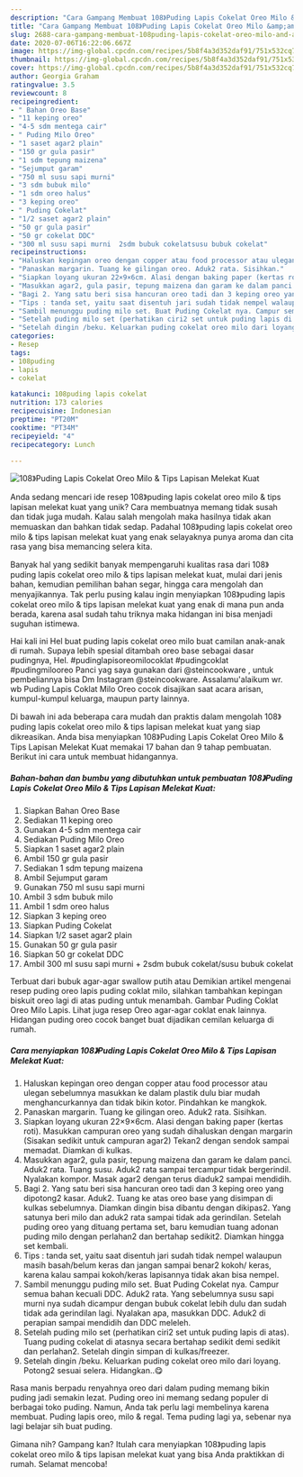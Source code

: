 ```yaml
---
description: "Cara Gampang Membuat 108》Puding Lapis Cokelat Oreo Milo &amp;amp; Tips Lapisan Melekat Kuat yang Bikin Ngiler"
title: "Cara Gampang Membuat 108》Puding Lapis Cokelat Oreo Milo &amp;amp; Tips Lapisan Melekat Kuat yang Bikin Ngiler"
slug: 2688-cara-gampang-membuat-108puding-lapis-cokelat-oreo-milo-and-amp-tips-lapisan-melekat-kuat-yang-bikin-ngiler
date: 2020-07-06T16:22:06.667Z
image: https://img-global.cpcdn.com/recipes/5b8f4a3d352daf91/751x532cq70/108puding-lapis-cokelat-oreo-milo-tips-lapisan-melekat-kuat-foto-resep-utama.jpg
thumbnail: https://img-global.cpcdn.com/recipes/5b8f4a3d352daf91/751x532cq70/108puding-lapis-cokelat-oreo-milo-tips-lapisan-melekat-kuat-foto-resep-utama.jpg
cover: https://img-global.cpcdn.com/recipes/5b8f4a3d352daf91/751x532cq70/108puding-lapis-cokelat-oreo-milo-tips-lapisan-melekat-kuat-foto-resep-utama.jpg
author: Georgia Graham
ratingvalue: 3.5
reviewcount: 8
recipeingredient:
- " Bahan Oreo Base"
- "11 keping oreo"
- "4-5 sdm mentega cair"
- " Puding Milo Oreo"
- "1 saset agar2 plain"
- "150 gr gula pasir"
- "1 sdm tepung maizena"
- "Sejumput garam"
- "750 ml susu sapi murni"
- "3 sdm bubuk milo"
- "1 sdm oreo halus"
- "3 keping oreo"
- " Puding Cokelat"
- "1/2 saset agar2 plain"
- "50 gr gula pasir"
- "50 gr cokelat DDC"
- "300 ml susu sapi murni  2sdm bubuk cokelatsusu bubuk cokelat"
recipeinstructions:
- "Haluskan kepingan oreo dengan copper atau food processor atau ulegan sebelumnya masukkan ke dalam plastik dulu biar mudah menghancurkannya dan tidak bikin kotor. Pindahkan ke mangkok."
- "Panaskan margarin. Tuang ke gilingan oreo. Aduk2 rata. Sisihkan."
- "Siapkan loyang ukuran 22×9×6cm. Alasi dengan baking paper (kertas roti). Masukkan campuran oreo yang sudah dihaluskan dengan margarin (Sisakan sedikit untuk campuran agar2) Tekan2 dengan sendok sampai memadat. Diamkan di kulkas."
- "Masukkan agar2, gula pasir, tepung maizena dan garam ke dalam panci. Aduk2 rata. Tuang susu. Aduk2 rata sampai tercampur tidak bergerindil. Nyalakan kompor. Masak agar2 dengan terus diaduk2 sampai mendidih."
- "Bagi 2. Yang satu beri sisa hancuran oreo tadi dan 3 keping oreo yang dipotong2 kasar. Aduk2. Tuang ke atas oreo base yang disimpan di kulkas sebelumnya. Diamkan dingin bisa dibantu dengan dikipas2. Yang satunya beri milo dan aduk2 rata sampai tidak ada gerindilan. Setelah puding oreo yang dituang pertama set, baru kemudian tuang adonan puding milo dengan perlahan2 dan bertahap sedikit2. Diamkan hingga set kembali."
- "Tips : tanda set, yaitu saat disentuh jari sudah tidak nempel walaupun masih basah/belum keras dan jangan sampai benar2 kokoh/ keras, karena kalau sampai kokoh/keras lapisannya tidak akan bisa nempel."
- "Sambil menunggu puding milo set. Buat Puding Cokelat nya. Campur semua bahan kecuali DDC. Aduk2 rata. Yang sebelumnya susu sapi murni nya sudah dicampur dengan bubuk cokelat lebih dulu dan sudah tidak ada gerindilan lagi. Nyalakan apa, masukkan DDC. Aduk2 di perapian sampai mendidih dan DDC meleleh."
- "Setelah puding milo set (perhatikan ciri2 set untuk puding lapis di atas). Tuang puding cokelat di atasnya secara bertahap sedikit demi sedikit dan perlahan2. Setelah dingin simpan di kulkas/freezer."
- "Setelah dingin /beku. Keluarkan puding cokelat oreo milo dari loyang. Potong2 sesuai selera. Hidangkan..😋"
categories:
- Resep
tags:
- 108puding
- lapis
- cokelat

katakunci: 108puding lapis cokelat 
nutrition: 173 calories
recipecuisine: Indonesian
preptime: "PT20M"
cooktime: "PT34M"
recipeyield: "4"
recipecategory: Lunch

---
```



![108》Puding Lapis Cokelat Oreo Milo &amp; Tips Lapisan Melekat Kuat](https://img-global.cpcdn.com/recipes/5b8f4a3d352daf91/751x532cq70/108puding-lapis-cokelat-oreo-milo-tips-lapisan-melekat-kuat-foto-resep-utama.jpg)

Anda sedang mencari ide resep 108》puding lapis cokelat oreo milo &amp; tips lapisan melekat kuat yang unik? Cara membuatnya memang tidak susah dan tidak juga mudah. Kalau salah mengolah maka hasilnya tidak akan memuaskan dan bahkan tidak sedap. Padahal 108》puding lapis cokelat oreo milo &amp; tips lapisan melekat kuat yang enak selayaknya punya aroma dan cita rasa yang bisa memancing selera kita.

Banyak hal yang sedikit banyak mempengaruhi kualitas rasa dari 108》puding lapis cokelat oreo milo &amp; tips lapisan melekat kuat, mulai dari jenis bahan, kemudian pemilihan bahan segar, hingga cara mengolah dan menyajikannya. Tak perlu pusing kalau ingin menyiapkan 108》puding lapis cokelat oreo milo &amp; tips lapisan melekat kuat yang enak di mana pun anda berada, karena asal sudah tahu triknya maka hidangan ini bisa menjadi suguhan istimewa.

Hai kali ini Hel buat puding lapis cokelat oreo milo buat camilan anak-anak di rumah. Supaya lebih spesial ditambah oreo base sebagai dasar pudingnya, Hel. #pudinglapisoreomilocoklat #pudingcoklat #pudingmilooreo Panci yag saya gunakan dari @steincookware , untuk pembeliannya bisa Dm Instagram @steincookware. Assalamu&#39;alaikum wr. wb Puding Lapis Coklat Milo Oreo cocok disajikan saat acara arisan, kumpul-kumpul keluarga, maupun party lainnya.


Di bawah ini ada beberapa cara mudah dan praktis dalam mengolah 108》puding lapis cokelat oreo milo &amp; tips lapisan melekat kuat yang siap dikreasikan. Anda bisa menyiapkan 108》Puding Lapis Cokelat Oreo Milo &amp; Tips Lapisan Melekat Kuat memakai 17 bahan dan 9 tahap pembuatan. Berikut ini cara untuk membuat hidangannya.

<!--inarticleads1-->

##### Bahan-bahan dan bumbu yang dibutuhkan untuk pembuatan 108》Puding Lapis Cokelat Oreo Milo &amp; Tips Lapisan Melekat Kuat:

1. Siapkan  Bahan Oreo Base
1. Sediakan 11 keping oreo
1. Gunakan 4-5 sdm mentega cair
1. Sediakan  Puding Milo Oreo
1. Siapkan 1 saset agar2 plain
1. Ambil 150 gr gula pasir
1. Sediakan 1 sdm tepung maizena
1. Ambil Sejumput garam
1. Gunakan 750 ml susu sapi murni
1. Ambil 3 sdm bubuk milo
1. Ambil 1 sdm oreo halus
1. Siapkan 3 keping oreo
1. Siapkan  Puding Cokelat
1. Siapkan 1/2 saset agar2 plain
1. Gunakan 50 gr gula pasir
1. Siapkan 50 gr cokelat DDC
1. Ambil 300 ml susu sapi murni + 2sdm bubuk cokelat/susu bubuk cokelat


Terbuat dari bubuk agar-agar swallow putih atau Demikian artikel mengenai resep puding oreo lapis puding coklat milo, silahkan tambahkan kepingan biskuit oreo lagi di atas puding untuk menambah. Gambar Puding Coklat Oreo Milo Lapis. Lihat juga resep Oreo agar-agar coklat enak lainnya. Hidangan puding oreo cocok banget buat dijadikan cemilan keluarga di rumah. 

<!--inarticleads2-->

##### Cara menyiapkan 108》Puding Lapis Cokelat Oreo Milo &amp; Tips Lapisan Melekat Kuat:

1. Haluskan kepingan oreo dengan copper atau food processor atau ulegan sebelumnya masukkan ke dalam plastik dulu biar mudah menghancurkannya dan tidak bikin kotor. Pindahkan ke mangkok.
1. Panaskan margarin. Tuang ke gilingan oreo. Aduk2 rata. Sisihkan.
1. Siapkan loyang ukuran 22×9×6cm. Alasi dengan baking paper (kertas roti). Masukkan campuran oreo yang sudah dihaluskan dengan margarin (Sisakan sedikit untuk campuran agar2) Tekan2 dengan sendok sampai memadat. Diamkan di kulkas.
1. Masukkan agar2, gula pasir, tepung maizena dan garam ke dalam panci. Aduk2 rata. Tuang susu. Aduk2 rata sampai tercampur tidak bergerindil. Nyalakan kompor. Masak agar2 dengan terus diaduk2 sampai mendidih.
1. Bagi 2. Yang satu beri sisa hancuran oreo tadi dan 3 keping oreo yang dipotong2 kasar. Aduk2. Tuang ke atas oreo base yang disimpan di kulkas sebelumnya. Diamkan dingin bisa dibantu dengan dikipas2. Yang satunya beri milo dan aduk2 rata sampai tidak ada gerindilan. Setelah puding oreo yang dituang pertama set, baru kemudian tuang adonan puding milo dengan perlahan2 dan bertahap sedikit2. Diamkan hingga set kembali.
1. Tips : tanda set, yaitu saat disentuh jari sudah tidak nempel walaupun masih basah/belum keras dan jangan sampai benar2 kokoh/ keras, karena kalau sampai kokoh/keras lapisannya tidak akan bisa nempel.
1. Sambil menunggu puding milo set. Buat Puding Cokelat nya. Campur semua bahan kecuali DDC. Aduk2 rata. Yang sebelumnya susu sapi murni nya sudah dicampur dengan bubuk cokelat lebih dulu dan sudah tidak ada gerindilan lagi. Nyalakan apa, masukkan DDC. Aduk2 di perapian sampai mendidih dan DDC meleleh.
1. Setelah puding milo set (perhatikan ciri2 set untuk puding lapis di atas). Tuang puding cokelat di atasnya secara bertahap sedikit demi sedikit dan perlahan2. Setelah dingin simpan di kulkas/freezer.
1. Setelah dingin /beku. Keluarkan puding cokelat oreo milo dari loyang. Potong2 sesuai selera. Hidangkan..😋


Rasa manis berpadu renyahnya oreo dari dalam puding memang bikin puding jadi semakin lezat. Puding oreo ini memang sedang populer di berbagai toko puding. Namun, Anda tak perlu lagi membelinya karena membuat. Puding lapis oreo, milo &amp; regal. Tema puding lagi ya, sebenar nya lagi belajar sih buat puding. 

Gimana nih? Gampang kan? Itulah cara menyiapkan 108》puding lapis cokelat oreo milo &amp; tips lapisan melekat kuat yang bisa Anda praktikkan di rumah. Selamat mencoba!
